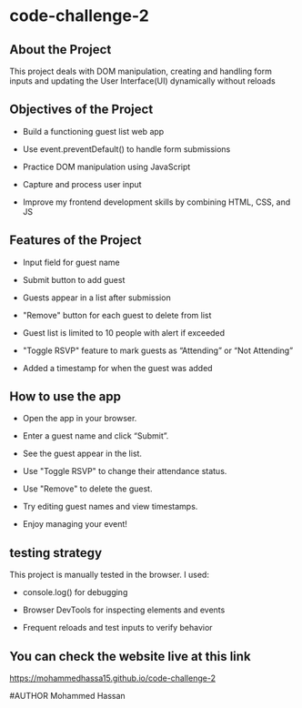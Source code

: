 # code-challenge-2

## About the Project
This project deals with DOM manipulation, creating and handling form inputs and updating the User Interface(UI) dynamically without reloads

## Objectives of the Project
- Build a functioning guest list web app

- Use event.preventDefault() to handle form submissions

- Practice DOM manipulation using JavaScript

- Capture and process user input

- Improve my frontend development skills by combining HTML, CSS, and JS


## Features of the Project
- Input field for guest name

- Submit button to add guest

- Guests appear in a list after submission

- "Remove" button for each guest to delete from list

- Guest list is limited to 10 people with alert if exceeded

- "Toggle RSVP" feature to mark guests as “Attending” or “Not Attending”
 
- Added a timestamp for when the guest was added


## How to use the app
- Open the app in your browser.

- Enter a guest name and click “Submit”.

- See the guest appear in the list.

- Use "Toggle RSVP" to change their attendance status.

- Use "Remove" to delete the guest.

- Try editing guest names and view timestamps.

- Enjoy managing your event!

## testing strategy
This project is manually tested in the browser.
I used:

- console.log() for debugging

- Browser DevTools for inspecting elements and events

- Frequent reloads and test inputs to verify behavior

## You can check the website live at this link
https://mohammedhassa15.github.io/code-challenge-2

#AUTHOR
Mohammed Hassan
  


